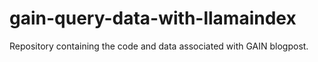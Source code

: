 # gain-query-data-with-llamaindex
Repository containing the code and data associated with GAIN blogpost.
